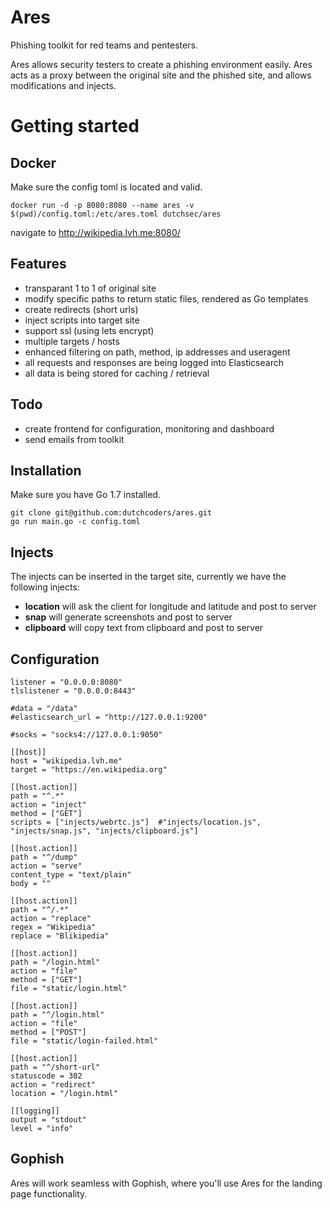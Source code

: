 # Ares
Phishing toolkit for red teams and pentesters.

Ares allows security testers to create a phishing environment easily. Ares acts as a proxy between the original site and the phished site, and allows modifications and injects. 

# Getting started

## Docker

Make sure the config toml is located and valid. 

```
docker run -d -p 8080:8080 --name ares -v $(pwd)/config.toml:/etc/ares.toml dutchsec/ares
```

navigate to http://wikipedia.lvh.me:8080/


## Features

* transparant 1 to 1 of original site
* modify specific paths to return static files, rendered as Go templates
* create redirects (short urls)
* inject scripts into target site
* support ssl (using lets encrypt)
* multiple targets / hosts
* enhanced filtering on path, method, ip addresses and useragent
* all requests and responses are being logged into Elasticsearch
* all data is being stored for caching / retrieval

## Todo

* create frontend for configuration, monitoring and dashboard
* send emails from toolkit

## Installation

Make sure you have Go 1.7 installed. 

```
git clone git@github.com:dutchcoders/ares.git
go run main.go -c config.toml
```

## Injects

The injects can be inserted in the target site, currently we have the following injects:

* **location** will ask the client for longitude and latitude and post to server
* **snap** will generate screenshots and post to server
* **clipboard** will copy text from clipboard and post to server

## Configuration

```
listener = "0.0.0.0:8080"
tlslistener = "0.0.0.0:8443"

#data = "/data"
#elasticsearch_url = "http://127.0.0.1:9200"

#socks = "socks4://127.0.0.1:9050"

[[host]]
host = "wikipedia.lvh.me"
target = "https://en.wikipedia.org"

[[host.action]]
path = "^.*"
action = "inject"
method = ["GET"]
scripts = ["injects/webrtc.js"]  #"injects/location.js", "injects/snap.js", "injects/clipboard.js"]

[[host.action]]
path = "^/dump"
action = "serve"
content_type = "text/plain"
body = ""

[[host.action]]
path = "^/.*"
action = "replace"
regex = "Wikipedia"
replace = "Blikipedia"

[[host.action]]
path = "/login.html"
action = "file"
method = ["GET"]
file = "static/login.html"

[[host.action]]
path = "^/login.html"
action = "file"
method = ["POST"]
file = "static/login-failed.html"

[[host.action]]
path = "^/short-url"
statuscode = 302
action = "redirect"
location = "/login.html"

[[logging]]
output = "stdout"
level = "info"
```

## Gophish

Ares will work seamless with Gophish, where you'll use Ares for the landing page functionality. 
